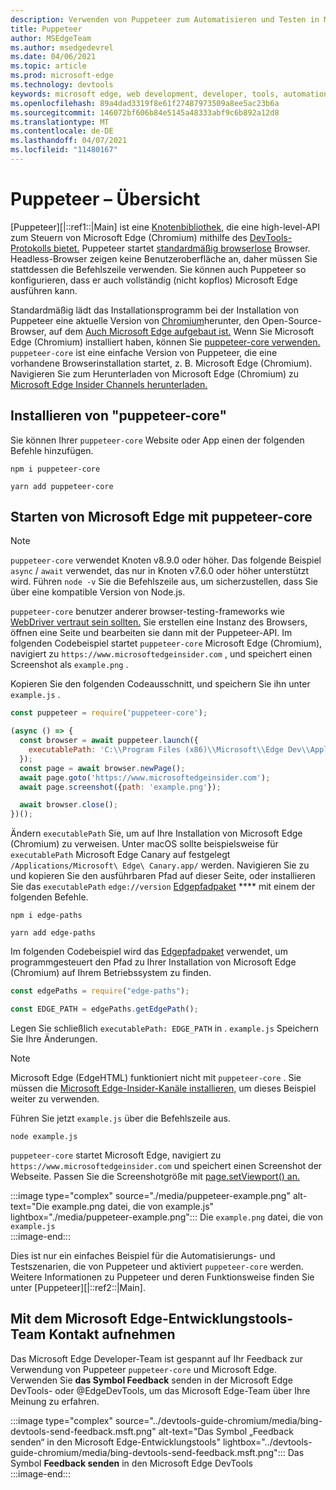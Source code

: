 ```yaml
---
description: Verwenden von Puppeteer zum Automatisieren und Testen in Microsoft Edge
title: Puppeteer
author: MSEdgeTeam
ms.author: msedgedevrel
ms.date: 04/06/2021
ms.topic: article
ms.prod: microsoft-edge
ms.technology: devtools
keywords: microsoft edge, web development, developer, tools, automation, test
ms.openlocfilehash: 89a4dad3319f8e61f27487973509a8ee5ac23b6a
ms.sourcegitcommit: 146072bf606b84e5145a48333abf9c6b892a12d8
ms.translationtype: MT
ms.contentlocale: de-DE
ms.lasthandoff: 04/07/2021
ms.locfileid: "11480167"
---
```

# <a name="puppeteer-overview"></a>Puppeteer – Übersicht  

[Puppeteer][|::ref1::|Main] ist eine [Knotenbibliothek,][NodejsMain] die eine high-level-API zum Steuern von Microsoft Edge \(Chromium\) mithilfe des [DevTools-Protokolls bietet.][GithubChromedevtoolsProtocol]  Puppeteer startet [standardmäßig browserlose][WikiHeadlessBrowser] Browser.  Headless-Browser zeigen keine Benutzeroberfläche an, daher müssen Sie stattdessen die Befehlszeile verwenden.  Sie können auch Puppeteer so konfigurieren, dass er auch vollständig \(nicht kopflos\) Microsoft Edge ausführen kann.  

Standardmäßig lädt das Installationsprogramm bei der Installation von Puppeteer eine aktuelle Version von [Chromium][ChromiumHome]herunter, den Open-Source-Browser, auf dem [Auch Microsoft Edge aufgebaut ist.][MicrosoftBlogsWindowsExperience20181206]  Wenn Sie Microsoft Edge \(Chromium\) installiert haben, können Sie [puppeteer-core verwenden.][PuppeteerApivscore]  `puppeteer-core` ist eine einfache Version von Puppeteer, die eine vorhandene Browserinstallation startet, z. B. Microsoft Edge \(Chromium\).  Navigieren Sie zum Herunterladen von Microsoft Edge \(Chromium\) zu [Microsoft Edge Insider Channels herunterladen.][MicrosoftedgeinsiderDownload]  

## <a name="installing-puppeteer-core"></a>Installieren von "puppeteer-core"  

Sie können Ihrer `puppeteer-core` Website oder App einen der folgenden Befehle hinzufügen.  

```shell
npm i puppeteer-core
```  

```shell
yarn add puppeteer-core
```  

## <a name="launch-microsoft-edge-with-puppeteer-core"></a>Starten von Microsoft Edge mit puppeteer-core  

> [!NOTE]
> `puppeteer-core` verwendet Knoten v8.9.0 oder höher.  Das folgende Beispiel `async` / `await` verwendet, das nur in Knoten v7.6.0 oder höher unterstützt wird.  Führen `node -v` Sie die Befehlszeile aus, um sicherzustellen, dass Sie über eine kompatible Version von Node.js.  

`puppeteer-core` benutzer anderer browser-testing-frameworks wie [WebDriver vertraut sein sollten.][WebdriverChromiumMain]  Sie erstellen eine Instanz des Browsers, öffnen eine Seite und bearbeiten sie dann mit der Puppeteer-API.  Im folgenden Codebeispiel startet `puppeteer-core` Microsoft Edge \(Chromium\), navigiert zu `https://www.microsoftedgeinsider.com` , und speichert einen Screenshot als `example.png` .  

Kopieren Sie den folgenden Codeausschnitt, und speichern Sie ihn unter `example.js` .  

```javascript
const puppeteer = require('puppeteer-core');

(async () => {
  const browser = await puppeteer.launch({
    executablePath: 'C:\\Program Files (x86)\\Microsoft\\Edge Dev\\Application\\msedge.exe'
  });
  const page = await browser.newPage();
  await page.goto('https://www.microsoftedgeinsider.com');
  await page.screenshot({path: 'example.png'});

  await browser.close();
})();
```  

Ändern `executablePath` Sie, um auf Ihre Installation von Microsoft Edge \(Chromium\) zu verweisen.  Unter macOS sollte beispielsweise für `executablePath` Microsoft Edge Canary auf festgelegt `/Applications/Microsoft\ Edge\ Canary.app/` werden.  Navigieren Sie zu und kopieren Sie den ausführbaren Pfad auf dieser Seite, oder installieren Sie das `executablePath` `edge://version` [Edgepfadpaket][npmEdgePaths] **** mit einem der folgenden Befehle.  

```shell
npm i edge-paths
```  

```shell
yarn add edge-paths
```  
 
Im folgenden Codebeispiel wird das [Edgepfadpaket][npmEdgePaths] verwendet, um programmgesteuert den Pfad zu Ihrer Installation von Microsoft Edge \(Chromium\) auf Ihrem Betriebssystem zu finden.

```javascript
const edgePaths = require("edge-paths");

const EDGE_PATH = edgePaths.getEdgePath();
```

Legen Sie schließlich `executablePath: EDGE_PATH` in . `example.js`  Speichern Sie Ihre Änderungen.  

> [!NOTE]
> Microsoft Edge \(EdgeHTML\) funktioniert nicht mit `puppeteer-core` .  Sie müssen die [Microsoft Edge-Insider-Kanäle installieren,][MicrosoftedgeinsiderDownload] um dieses Beispiel weiter zu verwenden.  

Führen Sie jetzt `example.js` über die Befehlszeile aus.  

```shell
node example.js
```  

`puppeteer-core` startet Microsoft Edge, navigiert zu `https://www.microsoftedgeinsider.com` und speichert einen Screenshot der Webseite.  Passen Sie die Screenshotgröße mit [page.setViewport() an.][PuppeteerApipagesetviewport]  

:::image type="complex" source="./media/puppeteer-example.png" alt-text="Die example.png datei, die von example.js" lightbox="./media/puppeteer-example.png":::
   Die `example.png` datei, die von `example.js`  
:::image-end:::  

Dies ist nur ein einfaches Beispiel für die Automatisierungs- und Testszenarien, die von Puppeteer und aktiviert `puppeteer-core` werden.  Weitere Informationen zu Puppeteer und deren Funktionsweise finden Sie unter [Puppeteer][|::ref2::|Main].  

## <a name="getting-in-touch-with-the-microsoft-edge-devtools-team"></a>Mit dem Microsoft Edge-Entwicklungstools-Team Kontakt aufnehmen  

Das Microsoft Edge Developer-Team ist gespannt auf Ihr Feedback zur Verwendung von Puppeteer `puppeteer-core` und Microsoft Edge.  Verwenden Sie **das Symbol Feedback** senden in [][TwitterIntentTweetEdgedevtools] der Microsoft Edge DevTools- oder @EdgeDevTools, um das Microsoft Edge-Team über Ihre Meinung zu erfahren.  

:::image type="complex" source="../devtools-guide-chromium/media/bing-devtools-send-feedback.msft.png" alt-text="Das Symbol „Feedback senden“ in den Microsoft Edge-Entwicklungstools" lightbox="../devtools-guide-chromium/media/bing-devtools-send-feedback.msft.png":::
   Das Symbol **Feedback senden** in den Microsoft Edge DevTools  
:::image-end:::  

<!--## See also  

*   [WebDriver (Chromium)][WebdriverChromiumMain]  
*   [WebDriver (EdgeHTML)][ArchiveMicrosoftEdgeLegacyDeveloperWebdriverIndex]  
*   [Chrome DevTools Protocol Viewer on GitHub][GithubChromedevtoolsProtocol]  
*   [Microsoft Edge:  Making the web better through more open source collaboration on Microsoft Experience Blog][MicrosoftBlogsWindowsExperience20181206]  
*   [Download Microsoft Edge Insider Channels][MicrosoftedgeinsiderDownload]  
*   [Chromium on The Chromium Projects][ChromiumHome]  
*   [Node.js][NodejsMain]  
*   [Puppeteer][PuppeteerMain]  
*   [puppeteer vs. puppeteer-core][PuppeteerApivscore]  
*   [page.setViewport() on Puppeteer][PuppeteerApipagesetviewport]  
*   [Headless browser on Wikipedia][WikiHeadlessBrowser]  -->  

<!-- links -->  

[WebdriverChromiumMain]: ../webdriver-chromium/index.md "WebDriver (Chromium) | Microsoft Docs"  

<!--  [ArchiveMicrosoftEdgeLegacyDeveloperWebdriverIndex]: /archive/microsoft-edge/legacy/developer/webdriver/index "WebDriver (EdgeHTML) | Microsoft Docs"  -->  

[GithubChromedevtoolsProtocol]: https://chromedevtools.github.io/devtools-protocol "Chrome DevTools Protocol Viewer | GitHub"  

[MicrosoftBlogsWindowsExperience20181206]: https://blogs.windows.com/windowsexperience/2018/12/06/microsoft-edge-making-the-web-better-through-more-open-source-collaboration "Microsoft Edge: Verbessern des Webs durch mehr Open-Source-Zusammenarbeit | Microsoft Experience Blog"  

[MicrosoftedgeinsiderDownload]: https://www.microsoftedgeinsider.com/download "Herunterladen von Microsoft Edge Insider Channels"  

[ChromiumHome]: https://www.chromium.org/Home "Chromium | Die Chromium-Projekte"  

[NodejsMain]: https://nodejs.org "Node.js"  

[npmEdgePaths]: https://www.npmjs.com/package/edge-paths "Edgepfade | npm"  

[PuppeteerMain]: https://pptr.dev "Puppeteer"  
[PuppeteerApivscore]: https://pptr.dev/#?product=Puppeteer&version=v2.0.0&show=api-puppeteer-vs-puppeteer-core "puppeteer vs. puppeteer-core | Puppeteer"  
[PuppeteerApipagesetviewport]: https://pptr.dev/#?product=Puppeteer&version=v2.0.0&show=api-pagesetviewportviewport "page.setViewport(viewport) | Puppeteer"  

[TwitterIntentTweetEdgedevtools]: https://twitter.com/intent/tweet?text=@EdgeDevTools "@EdgeDevTools – Post a Tweet | Twitter"  

[WikiHeadlessBrowser]: https://en.wikipedia.org/wiki/Headless_browser "Monitorlose Browser-| Wikipedia"  

